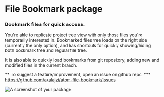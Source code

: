 # File Bookmark package

### Bookmark files for quick access.

You're able to replicate project tree view with only those files you're temporarily interested in. Bookmarked files tree loads on the right side (currently the only option), and has shortcuts for quickly showing/hiding both bookmark tree and regular file tree.

It is also able to quickly load bookmarks from git repository, adding new and modified files in the current branch.

** To suggest a feature/improvement, open an issue on github repo: *** https://github.com/akalajzi/atom-file-bookmark/issues

![A screenshot of your package](https://f.cloud.github.com/assets/69169/2290250/c35d867a-a017-11e3-86be-cd7c5bf3ff9b.gif)
